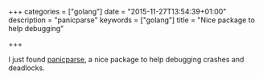 +++
categories = ["golang"]
date = "2015-11-27T13:54:39+01:00"
description = "panicparse"
keywords = ["golang"]
title = "Nice package to help debugging"

+++

I just found [panicparse](https://github.com/maruel/panicparse), a nice package to help debugging crashes and deadlocks.
